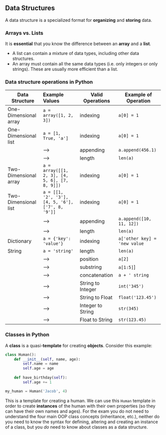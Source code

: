 Data Structures
----------------------

A data structure is a specialized format for **organizing** and **storing** data.

### Arrays vs. Lists

It is **essential** that you know the difference between an **array** and a **list**.
 - A list can contain a mixture of data types, including other data structures.
 - An array must contain all the same data types (i.e. only integers or only strings). These are usually more efficient than a list.

### Data structure operations in Python

|Data Structure|Example Values|Valid Operations|Example of Operation|
|--------------|:-------------|----------------|--------------------|
|One-Dimensional array|`a = array([1, 2, 3])`|indexing|`a[0] = 1`|
|One-Dimensional list|`a = [1, True, 'a']`|indexing|`a[0] = 1`|
||-->|appending|`a.append(456.1)`|
||-->|length|`len(a)`|
|Two-Dimensional array|`a = array([[1, 2, 3], [4, 5, 6], [7, 8, 9]])`|indexing|`a[0] = 1`|
|Two-Dimensional list|`a = [[1, '2', '3'], [4, 5, '6'], ['7', 8, '9']]`|indexing|`a[0] = 1`|
||-->|appending|`a.append([10, 11, 12])`|
||-->|length|`len(a)`|
|Dictionary|`a = {'key': 'value'}`|indexing|`a['other key] = 'new value`|
|String|`a = 'string'`|length|`len(a)`|
||-->|position|`a[2]`|
||-->|substring|`a[1:5]`]|
||-->|concatenation|`a + ' string`|
||-->|String to Integer|`int('345')`|
||-->|String to Float|`float('123.45')`|
||-->|Integer to String|`str(345)`|
||-->|Float to String|`str(123.45)`|

### Classes in Python

A **class** is a quasi-**template** for creating **objects**. Consider this example:

```python
class Human():
    def __init__(self, name, age):
        self.name = name
        self.age = age
    
    def have_birthday(self):
        self.age += 1

my_human = Human('Jacob', 4)
```

This is a template for creating a human. We can use this `Human` template in order to create **instances** of the human with their own properties (so they can have their own names and ages). For the exam you do not need to understand the four main OOP class concepts (inheritance, etc.), neither do you need to know the syntax for defining, altering and creating an instance of a class, but you *do* need to know about classes as a data structure.
